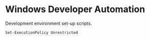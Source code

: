 # Windows Developer Automation
Development environment set-up scripts.
~~~~
Set-ExecutionPolicy Unrestricted
~~~~
